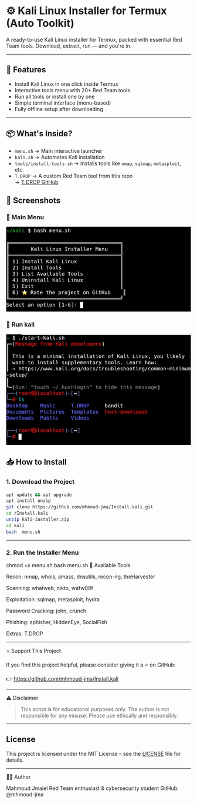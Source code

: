 # ⚙️ Kali Linux Installer for Termux (Auto Toolkit)

A ready-to-use Kali Linux installer for Termux, packed with essential Red Team tools. Download, extract, run — and you're in.

---

## 🚀 Features

- Install Kali Linux in one click inside Termux
- Interactive tools menu with 20+ Red Team tools
- Run all tools or install one by one
- Simple terminal interface (menu-based)
- Fully offline setup after downloading

---

## 📦 What's Inside?

- `menu.sh` → Main interactive launcher
- `kali.sh` → Automates Kali installation
- `tools/install-tools.sh` → Installs tools like `nmap`, `sqlmap`, `metasploit`, etc.
- `T.DROP` → A custom Red Team tool from this repo  
  → [T.DROP GitHub](https://github.com/mhmoud-jma/T.DROP)
## 📸 Screenshots

### 🔹 Main Menu
![Main Menu](https://github.com/mhmoud-jma/Install.kali/blob/main/Termux%201.jpg)

### 🔹 Run kali
![Run kali](https://github.com/mhmoud-jma/Install.kali/blob/main/Termux%202.jpg)

## 📥 How to Install

### 1. Download the Project

```bash
apt update && apt upgrade
apt install unzip
git clone https://github.com/mhmoud-jma/Install.kali.git
cd /Install.kali
unzip kali-installer.zip
cd kali
bash  menu.sh

```
---
### 2. Run the Installer Menu

chmod +x menu.sh
bash menu.sh
🧰 Available Tools

Recon: nmap, whois, amass, dnsutils, recon-ng, theHarvester

Scanning: whatweb, nikto, wafw00f

Exploitation: sqlmap, metasploit, hydra

Password Cracking: john, crunch

Phishing: zphisher, HiddenEye, SocialFish

Extras: T.DROP



---

⭐ Support This Project

If you find this project helpful, please consider giving it a ⭐ on GitHub:

👉 https://github.com/mhmoud-jma/Install.kali


---

⚠️ Disclaimer

> This script is for educational purposes only. The author is not responsible for any misuse.
Please use ethically and responsibly.



---
## License
This project is licensed under the MIT License – see the [LICENSE](LICENSE) file for details.

---

👨‍💻 Author

Mahmoud Jmaiel
Red Team enthusiast & cybersecurity student
GitHub: @mhmoud-jma
